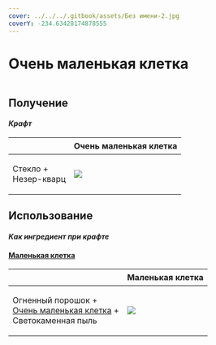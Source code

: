 ```yaml
---
cover: ../../../.gitbook/assets/Без имени-2.jpg
coverY: -234.63428174878555
---
```


# Очень маленькая клетка

<figure><img src="../../../.gitbook/assets/cage_extra_small_128.png" alt=""><figcaption></figcaption></figure>

## Получение

#### _Крафт_

| ㅤ                              |  Очень маленькая клетка                              |
| ------------------------------ | ---------------------------------------------------- |
| <p>Стекло +<br>Незер-кварц</p> | ![](../../../.gitbook/assets/cage\_extra\_small.png) |

## Использование

#### _Как ингредиент при крафте_

#### [Маленькая клетка](cage_small.md)

| ㅤ                                                                                                             |  Маленькая клетка                             |
| ------------------------------------------------------------------------------------------------------------- | --------------------------------------------- |
| <p>Огненный порошок +<br><a href="cage_extra_small.md">Очень маленькая клетка</a> +<br>Светокаменная пыль</p> | ![](../../../.gitbook/assets/cage\_small.png) |

